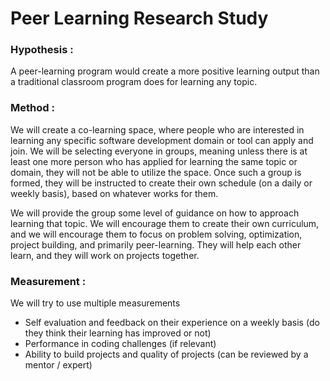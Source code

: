 # Peer Learning Research Study

### Hypothesis : 
A peer-learning program would create a more positive learning output than a traditional classroom program does for learning any topic. 

### Method : 
We will create a co-learning space, where people who are interested in learning any specific software development domain or tool can apply and join. We will be selecting everyone in groups, meaning unless there is at least one more person who has applied for learning the same topic or domain, they will not be able to utilize the space. Once such a group is formed, they will be instructed to create their own schedule (on a daily or weekly basis), based on whatever works for them.

We will provide the group some level of guidance on how to approach learning that topic. We will encourage them to create their own curriculum, and we will encourage them to focus on problem solving, optimization, project building, and primarily peer-learning. They will help each other learn, and they will work on projects together. 

### Measurement : 
We will try to use multiple measurements
- Self evaluation and feedback on their experience on a weekly basis (do they think their learning has improved or not)
- Performance in coding challenges (if relevant)
- Ability to build projects and quality of projects (can be reviewed by a mentor / expert)
